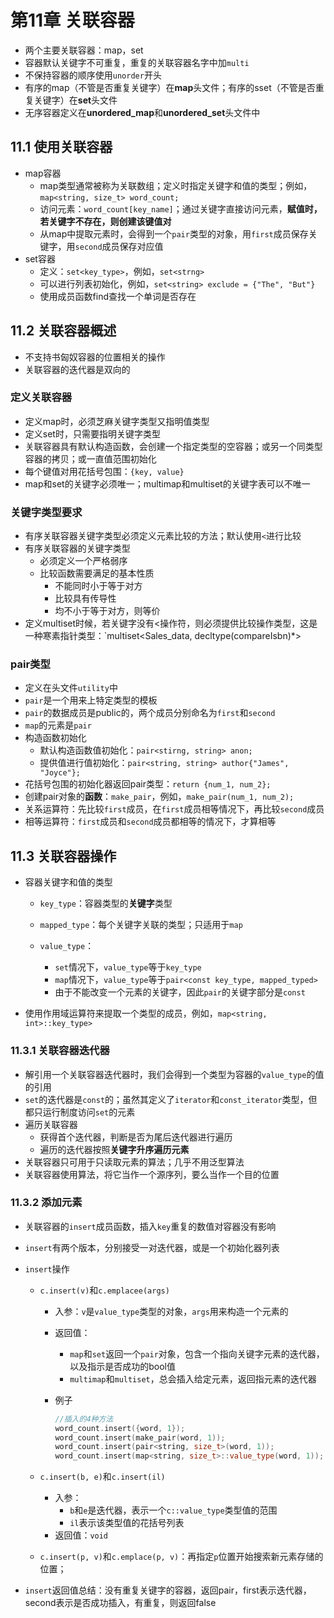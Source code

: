 # 第11章 关联容器

- 两个主要关联容器：map，set
- 容器默认关键字不可重复，重复的关联容器名字中加`multi`
- 不保持容器的顺序使用`unorder`开头
- 有序的map（不管是否重复关键字）在**map**头文件；有序的sset（不管是否重复关键字）在**set**头文件
- 无序容器定义在**unordered_map**和**unordered_set**头文件中

## 11.1 使用关联容器

- map容器
  - map类型通常被称为关联数组；定义时指定关键字和值的类型；例如，`map<string, size_t> word_count;`
  - 访问元素：`word_count[key_name]`；通过关键字直接访问元素，**赋值时，若关键字不存在，则创建该键值对**
  - 从map中提取元素时，会得到一个`pair`类型的对象，用`first`成员保存关键字，用`second`成员保存对应值
- set容器
  - 定义：`set<key_type>`，例如，`set<strng>`
  - 可以进行列表初始化，例如，`set<string> exclude = {"The", "But"}`
  - 使用成员函数find查找一个单词是否存在



## 11.2 关联容器概述

- 不支持书匈奴容器的位置相关的操作
- 关联容器的迭代器是双向的

### 定义关联容器

- 定义map时，必须芝麻关键字类型又指明值类型
- 定义set时，只需要指明关键字类型
- 关联容器具有默认构造函数，会创建一个指定类型的空容器；或另一个同类型容器的拷贝；或一直值范围初始化
- 每个键值对用花括号包围：`{key, value}`
- map和set的关键字必须唯一；multimap和multiset的关键字表可以不唯一

### 关键字类型要求

- 有序关联容器关键字类型必须定义元素比较的方法；默认使用`<`进行比较
- 有序关联容器的关键字类型
  - 必须定义一个严格弱序
  - 比较函数需要满足的基本性质
    - 不能同时小于等于对方
    - 比较具有传导性
    - 均不小于等于对方，则等价
- 定义multiset时候，若关键字没有<操作符，则必须提供比较操作类型，这是一种寒素指针类型：`multiset<Sales_data, decltype(compareIsbn)*>

### pair类型

- 定义在头文件`utility`中
- `pair`是一个用来上特定类型的模板
- `pair`的数据成员是public的，两个成员分别命名为`first`和`second`
- `map`的元素是`pair`
- 构造函数初始化
  - 默认构造函数值初始化：`pair<stirng, string> anon;`
  - 提供值进行值初始化：`pair<string, string> author{"James", "Joyce"};`
- 花括号包围的初始化器返回pair类型：`return {num_1, num_2};`
- 创建pair对象的**函数**：`make_pair`，例如，`make_pair(num_1, num_2);`
- 关系运算符：先比较`first`成员，在`first`成员相等情况下，再比较`second`成员
- 相等运算符：`first`成员和`second`成员都相等的情况下，才算相等



## 11.3 关联容器操作

- 容器关键字和值的类型

  - `key_type`：容器类型的**关键字**类型

  - `mapped_type`：每个关键字关联的类型；只适用于`map`

  - `value_type`：

    - `set`情况下，`value_type`等于`key_type`
    - `map`情况下，`value_type`等于`pair<const key_type, mapped_typed>`
    - 由于不能改变一个元素的关键字，因此`pair`的关键字部分是`const`
- 使用作用域运算符来提取一个类型的成员，例如，`map<string, int>::key_type>`

### 11.3.1 关联容器迭代器

- 解引用一个关联容器迭代器时，我们会得到一个类型为容器的`value_type`的值的引用
- `set`的迭代器是`const`的；虽然其定义了`iterator`和`const_iterator`类型，但都只运行制度访问`set`的元素
- 遍历关联容器
  - 获得首个迭代器，判断是否为尾后迭代器进行遍历
  - 遍历的迭代器按照**关键字升序遍历元素**
- 关联容器只可用于只读取元素的算法；几乎不用泛型算法
- 关联容器使用算法，将它当作一个源序列，要么当作一个目的位置

### 11.3.2 添加元素

- 关联容器的`insert`成员函数，插入`key`重复的数值对容器没有影响

- `insert`有两个版本，分别接受一对迭代器，或是一个初始化器列表

- `insert`操作

  - `c.insert(v)`和`c.emplacee(args)`

    - 入参：`v`是`value_type`类型的对象，`args`用来构造一个元素的

    - 返回值：

      - `map`和`set`返回一个`pair`对象，包含一个指向关键字元素的迭代器，以及指示是否成功的bool值
      - `multimap`和`multiset`，总会插入给定元素，返回指元素的迭代器

    - 例子

      ```C++
      //插入的4种方法
      word_count.insert({word, 1});
      word_count.insert(make_pair(word, 1));
      word_count.insert(pair<string, size_t>(word, 1));
      word_count.insert(map<string, size_t>::value_type(word, 1));
      ```

  - `c.insert(b, e)`和`c.insert(il)`

    - 入参：
      - `b`和`e`是迭代器，表示一个`c::value_type`类型值的范围
      - `il`表示该类型值的花括号列表
    - 返回值：`void`

  - `c.insert(p, v)`和`c.emplace(p, v)`：再指定`p`位置开始搜索新元素存储的位置；

- `insert`返回值总结：没有重复关键字的容器，返回pair，first表示迭代器，second表示是否成功插入，有重复，则返回false

